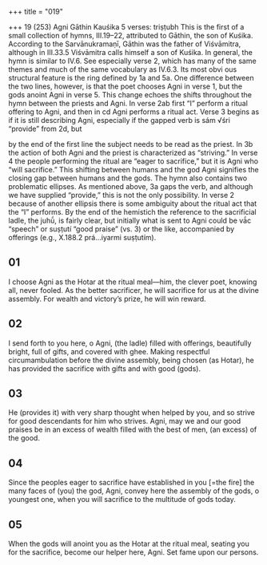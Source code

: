 +++
title = "019"

+++
19 (253)
Agni
Gāthin Kauśika
5 verses: triṣṭubh
This is the first of a small collection of hymns, III.19–22, attributed to Gāthin,  the son of Kuśika. According to the Sarvānukramaṇī, Gāthin was the father of  Viśvāmitra, although in III.33.5 Viśvāmitra calls himself a son of Kuśika.
In general, the hymn is similar to IV.6. See especially verse 2, which has many  of the same themes and much of the same vocabulary as IV.6.3. Its most obvi ous structural feature is the ring defined by 1a and 5a. One difference between  the two lines, however, is that the poet chooses Agni in verse 1, but the gods  anoint Agni in verse 5.  This change echoes the shifts throughout the hymn  between the priests and Agni. In verse 2ab first “I” perform a ritual offering to  Agni, and then in cd Agni performs a ritual act. Verse 3 begins as if it is still  describing Agni, especially if the gapped verb is sám √śri “provide” from 2d, but

by the end of the first line the subject needs to be read as the priest. In 3b the  action of both Agni and the priest is characterized as “striving.” In verse 4 the  people performing the ritual are “eager to sacrifice,” but it is Agni who “will  sacrifice.” This shifting between humans and the god Agni signifies the closing  gap between humans and the gods.
The hymn also contains two problematic ellipses. As mentioned above, 3a gaps  the verb, and although we have supplied “provide,” this is not the only possibility.  In verse 2 because of another ellipsis there is some ambiguity about the ritual act  that the “I” performs. By the end of the hemistich the reference to the sacrificial  ladle, the juhū́, is fairly clear, but initially what is sent to Agni could be vā́c “speech”  or suṣṭutí “good praise” (vs. 3) or the like, accompanied by offerings (e.g., X.188.2  prá...iyarmi suṣṭutím).
## 01
I choose Agni as the Hotar at the ritual meal—him, the clever poet,  knowing all, never fooled.
As the better sacrificer, he will sacrifice for us at the divine assembly. For  wealth and victory’s prize, he will win reward.
## 02
I send forth to you here, o Agni, (the ladle) filled with offerings,
beautifully bright, full of gifts, and covered with ghee.
Making respectful circumambulation before the divine assembly, being  chosen (as Hotar), he has provided the sacrifice with gifts and with
good (gods).
## 03
He (provides it) with very sharp thought when helped by you, and so  strive for good descendants for him who strives.
Agni, may we and our good praises be in an excess of wealth filled with  the best of men, (an excess) of the good.
## 04
Since the peoples eager to sacrifice have established in you [=the fire] the  many faces of (you) the god, Agni,
convey here the assembly of the gods, o youngest one, when you will  sacrifice to the multitude of gods today.
## 05
When the gods will anoint you as the Hotar at the ritual meal, seating  you for the sacrifice,
become our helper here, Agni. Set fame upon our persons.